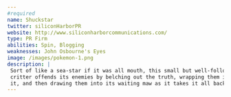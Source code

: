 ```yaml
---
#required
name: Shuckstar
twitter: siliconHarborPR
website: http://www.siliconharborcommunications.com/
type: PR Firm
abilities: Spin, Blogging
weaknesses: John Osbourne's Eyes
image: /images/pokemon-1.png
description: |
 Sort of like a sea-star if it was all mouth, this small but well-followed 
 critter offends its enemies by belching out the truth, wrapping them in 
 it, and then drawing them into its waiting maw as it takes it all back.
---
```

